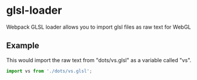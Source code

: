 # glsl-loader
Webpack GLSL loader allows you to import glsl files as raw text for WebGL

## Example

This would import the raw text from "dots/vs.glsl" as a variable called "vs".
```ts
import vs from './dots/vs.glsl';
```